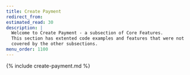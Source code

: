 ```yaml
---
title: Create Payment
redirect_from:
estimated_read: 30
description: |
  Welcome to Create Payment - a subsection of Core Features.
  This section has extented code examples and features that were not
  covered by the other subsections.
menu_order: 1100
---
```


{% include create-payment.md %}

[purchase]: /payment-instruments/card/features/core-features/purchase
[recurrence]: /payment-instruments/card/features/optional-features/recur
[payout]: /payment-instruments/card/features/optional-features/payout
[verification]: /payment-instruments/card/features/optional-features/verify
